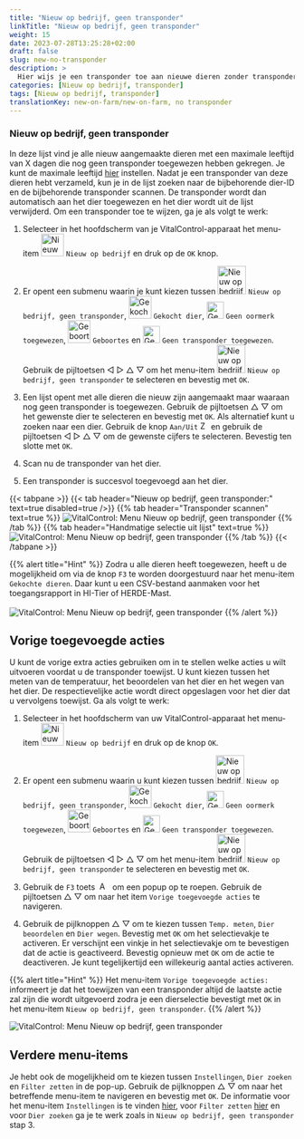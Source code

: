 ```yaml
---
title: "Nieuw op bedrijf, geen transponder"
linkTitle: "Nieuw op bedrijf, geen transponder"
weight: 15
date: 2023-07-28T13:25:28+02:00
draft: false
slug: new-no-transponder
description: >
  Hier wijs je een transponder toe aan nieuwe dieren zonder transponder.
categories: [Nieuw op bedrijf, transponder]
tags: [Nieuw op bedrijf, transponder]
translationKey: new-on-farm/new-on-farm, no transponder
---
```

### Nieuw op bedrijf, geen transponder

In deze lijst vind je alle nieuw aangemaakte dieren met een maximale leeftijd van X dagen die nog geen transponder toegewezen hebben gekregen. Je kunt de maximale leeftijd [hier](/nl/docs/settings/animal-registration/#standaard-waardes) instellen. Nadat je een transponder van deze dieren hebt verzameld, kun je in de lijst zoeken naar de bijbehorende dier-ID en de bijbehorende transponder scannen. De transponder wordt dan automatisch aan het dier toegewezen en het dier wordt uit de lijst verwijderd. Om een transponder toe te wijzen, ga je als volgt te werk:

1. Selecteer in het hoofdscherm van je VitalControl-apparaat het menu-item <img src="/icons/main/new-on-farm.svg" width="40" align="bottom" alt="Nieuw op bedrijf" /> `Nieuw op bedrijf` en druk op de `OK` knop.

2. Er opent een submenu waarin je kunt kiezen tussen <img src="/icons/registration/new-on-farm-no-transponder.svg" width="50" align="bottom" alt="Nieuw op bedrijf, geen transponder" /> `Nieuw op bedrijf, geen transponder`, <img src="/icons/main/new-on-farm.svg" width="40" align="bottom" alt="Gekocht dier" /> `Gekocht dier`, <img src="/icons/registration/no-eartag-number.svg" width="30" align="bottom" alt="Geen nationaal dier-ID" /> `Geen oormerk toegewezen`, <img src="/icons/main/births.svg" width="40" align="bottom" alt="Geboortes" /> `Geboortes` en <img src="/icons/registration/no-transponder.svg" width="30" align="bottom" alt="Geen transponder toegewezen" /> `Geen transponder toegewezen`. Gebruik de pijltoetsen ◁ ▷ △ ▽ om het menu-item <img src="/icons/registration/new-on-farm-no-transponder.svg" width="50" align="bottom" alt="Nieuw op bedrijf, geen transponder" /> `Nieuw op bedrijf, geen transponder` te selecteren en bevestig met `OK`.

3. Een lijst opent met alle dieren die nieuw zijn aangemaakt maar waaraan nog geen transponder is toegewezen. Gebruik de pijltoetsen △ ▽ om het gewenste dier te selecteren en bevestig met `OK`. Als alternatief kunt u zoeken naar een dier. Gebruik de knop `Aan/Uit` <img src="/icons/footer/search.svg" width="15" align="bottom" alt="Zoeken" /> en gebruik de pijltoetsen ◁ ▷ △ ▽ om de gewenste cijfers te selecteren. Bevestig ten slotte met `OK`.

4. Scan nu de transponder van het dier.

5. Een transponder is succesvol toegevoegd aan het dier.

{{< tabpane >}}
{{< tab header="Nieuw op bedrijf, geen transponder:" text=true disabled=true />}}
{{% tab header="Transponder scannen" text=true %}}
 ![VitalControl: Menu Nieuw op bedrijf, geen transponder](../images/notransponder-scan.png "Nieuw op bedrijf, geen transponder")
{{% /tab %}}
{{% tab header="Handmatige selectie uit lijst" text=true %}}
 ![VitalControl: Menu Nieuw op bedrijf, geen transponder](../images/notransponder.png "Nieuw op bedrijf, geen transponder")
{{% /tab %}}
{{< /tabpane >}}

{{% alert title="Hint" %}}
Zodra u alle dieren heeft toegewezen, heeft u de mogelijkheid om via de knop `F3` te worden doorgestuurd naar het menu-item `Gekochte dieren`. Daar kunt u een CSV-bestand aanmaken voor het toegangsrapport in HI-Tier of HERDE-Mast. <br/>
<br/>
![VitalControl: Menu Nieuw op bedrijf, geen transponder](../images/redirect.png "Doorsturen")
{{% /alert %}}

## Vorige toegevoegde acties

U kunt de vorige extra acties gebruiken om in te stellen welke acties u wilt uitvoeren voordat u de transponder toewijst. U kunt kiezen tussen het meten van de temperatuur, het beoordelen van het dier en het wegen van het dier. De respectievelijke actie wordt direct opgeslagen voor het dier dat u vervolgens toewijst. Ga als volgt te werk:

1. Selecteer in het hoofdscherm van uw VitalControl-apparaat het menu-item <img src="/icons/main/new-on-farm.svg" width="40" align="bottom" alt="Nieuw op bedrijf" /> `Nieuw op bedrijf` en druk op de knop `OK`.

2. Er opent een submenu waarin u kunt kiezen tussen <img src="/icons/registration/new-on-farm-no-transponder.svg" width="50" align="bottom" alt="Nieuw op bedrijf, geen transponder" /> `Nieuw op bedrijf, geen transponder`, <img src="/icons/main/new-on-farm.svg" width="40" align="bottom" alt="Gekocht dier" /> `Gekocht dier`, <img src="/icons/registration/no-eartag-number.svg" width="30" align="bottom" alt="Geen nationaal dier-ID" /> `Geen oormerk toegewezen`, <img src="/icons/main/births.svg" width="40" align="bottom" alt="Geboortes" /> `Geboortes` en <img src="/icons/registration/no-transponder.svg" width="30" align="bottom" alt="Geen transponder toegewezen" /> `Geen transponder toegewezen`. Gebruik de pijltoetsen ◁ ▷ △ ▽ om het menu-item <img src="/icons/registration/new-on-farm-no-transponder.svg" width="50" align="bottom" alt="Nieuw op bedrijf, geen transponder" /> `Nieuw op bedrijf, geen transponder` te selecteren en bevestig met `OK`.

3. Gebruik de `F3` toets &nbsp;<img src="/icons/footer/open-popup.svg" width="15" align="bottom" alt="Aufruf Popup" />&nbsp; om een popup op te roepen. Gebruik de pijltoetsen △ ▽ om naar het item `Vorige toegevoegde acties` te navigeren.

4. Gebruik de pijlknoppen △ ▽ om te kiezen tussen `Temp. meten`, `Dier beoordelen` en `Dier wegen`. Bevestig met `OK` om het selectievakje te activeren. Er verschijnt een vinkje in het selectievakje om te bevestigen dat de actie is geactiveerd. Bevestig opnieuw met `OK` om de actie te deactiveren. Je kunt tegelijkertijd een willekeurig aantal acties activeren.

{{% alert title="Hint" %}}
Het menu-item `Vorige toegevoegde acties:` informeert je dat het toewijzen van een transponder altijd de laatste actie zal zijn die wordt uitgevoerd zodra je een dierselectie bevestigt met `OK` in het menu-item `Nieuw op bedrijf, geen transponder`.
{{% /alert %}}

 ![VitalControl: Menu Nieuw op bedrijf, geen transponder](../images/actions.png "Aanvullende acties")

 ## Verdere menu-items

Je hebt ook de mogelijkheid om te kiezen tussen `Instellingen`, `Dier zoeken` en `Filter zetten` in de pop-up. Gebruik de pijlknoppen △ ▽ om naar het betreffende menu-item te navigeren en bevestig met `OK`. De informatie voor het menu-item `Instellingen` is te vinden [hier](/nl/docs/settings/animal-registration/#standaard-waardes), voor `Filter zetten` [hier](/nl/docs/filter/) en voor `Dier zoeken` ga je te werk zoals in `Nieuw op bedrijf, geen transponder` stap 3.
